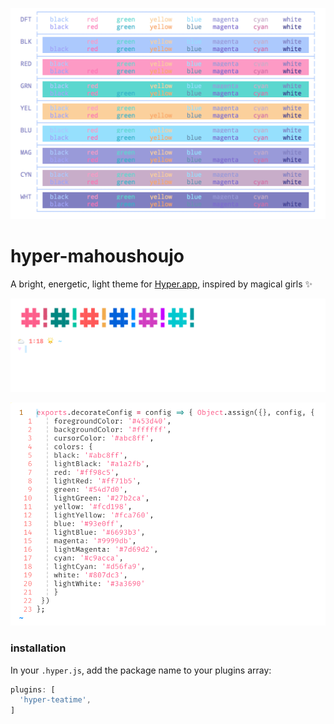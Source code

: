 ![colors](screenshots/themecolors.png)

# hyper-mahoushoujo
A bright, energetic, light theme for [Hyper.app](https://hyper.is), inspired
by magical girls ✨

![screenshot](screenshots/hyperterm.png)

![vim](screenshots/vim.png)

### installation
In your `.hyper.js`, add the package name to your plugins array:

```js
plugins: [
  'hyper-teatime',
]
```

